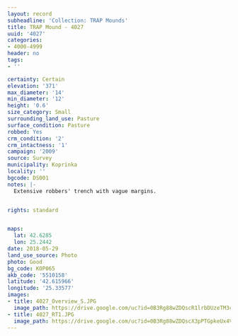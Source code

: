 ```yaml
---
layout: record
subheadline: 'Collection: TRAP Mounds'
title: TRAP Mound - 4027
uuid: '4027'
categories:
- 4000-4999
header: no
tags:
- ''

certainty: Certain
elevation: '371'
max_diameter: '14'
min_diameter: '12'
height: '0.6'
size_category: Small
surrounding_land_use: Pasture
surface_condition: Pasture
robbed: Yes
crm_condition: '2'
crm_intactness: '1'
campaign: '2009'
source: Survey
municipality: Koprinka
locality: ''
bgcode: DS001
notes: |-
  Extensive robbers' trench with vague margins.


rights: standard


maps:
  lat: 42.6285
  lon: 25.2442
date: 2018-05-29
land_use_source: Photo
photo: Good
bg_code: КОР065
akb_code: '5510158'
latitude: '42.615966'
longitude: '25.33577'
images:
- title: 4027_Overview_S.JPG
  image_path: https://drive.google.com/uc?id=0B3Rg88wZDQscR1lrbDUzeTM3c0k
- title: 4027_RT1.JPG
  image_path: https://drive.google.com/uc?id=0B3Rg88wZDQscX3pPTGpkeUx4VmM
---
```

